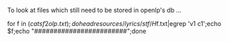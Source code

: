 To look at files which still need to be stored in openlp's db ...

for f in $(cat sf2olp.txt);do head resources/lyrics/stf/H$f.txt|egrep 'v1 c1';echo $f;echo "########################";done